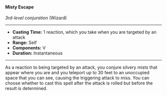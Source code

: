 #### Misty Escape
*3rd-level conjuration* (Wizard)
___
- **Casting Time:** 1 reaction, which you take when you are targeted by an attack
- **Range:** Self
- **Components:** V
- **Duration:** Instantaneous
---
As a reaction to being targeted by an attack, you conjure silvery mists that appear where you are and you teleport up to 30 feet to an unoccupied space that you can see, causing the triggering attack to miss. You can choose whether to cast this spell after the attack is rolled but before the result is determined.
